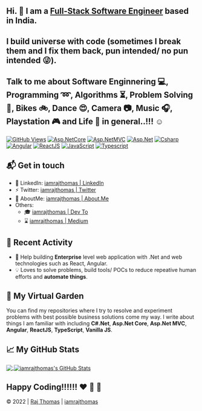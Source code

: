 ## Hi. 👋 I am a [Full-Stack Software Engineer](https://github.com/iamrajthomas "iamrajthomas | GitHub") based in India. 
## I build universe with code (sometimes I break them and I fix them back, pun intended/ no pun intended :stuck_out_tongue_winking_eye:). 

## Talk to me about **Software Enginnering** :computer:, **Programming** :loop:, **Algorithms** :hourglass_flowing_sand:, **Problem Solving** :key:, **Bikes** :bike:, **Dance** :heart_eyes:, **Camera** :camera:, **Music** :headphones:, **Playstation** :video_game: and **Life** :dart: in general..!!! :relaxed:

[![GitHub Views](https://komarev.com/ghpvc/?style=flat&username=iamrajthomas&&label=Profile+Views&color=blueviolet)](https://github.com/iamrajthomas?tab=repositories)
[![Asp.NetCore](https://img.shields.io/badge/Asp.NetCore-3-FAC151.svg?logo=dotnet&logoWidth=20&color=brightgreen&labelColor=blue)](https://github.com/iamrajthomas?tab=repositories)
[![Asp.NetMVC](https://img.shields.io/badge/Asp.NetMVC-1-FAC151.svg?logo=dotnet&logoWidth=20&color=orange&labelColor=blue)](https://github.com/iamrajthomas?tab=repositories)
[![Asp.Net](https://img.shields.io/badge/Asp.Net-1-FAC151.svg?logo=dotnet&logoWidth=20&color=yellow&labelColor=blue)](https://github.com/iamrajthomas?tab=repositories)
[![Csharp](https://img.shields.io/badge/CSharp-14-FAC151.svg?logo=csharp&logoWidth=20&color=brightgreen&labelColor=blue)](https://github.com/iamrajthomas?tab=repositories)
[![Angular](https://img.shields.io/badge/Angular-2-FAC151.svg?logo=angular&logoWidth=20&color=red&labelColor=darkgreen)](https://github.com/iamrajthomas?tab=repositories)
[![ReactJS](https://img.shields.io/badge/ReactJS-2-FAC151.svg?logo=react&logoWidth=20&color=blue&labelColor=darkgreen)](https://github.com/iamrajthomas?tab=repositories)
[![JavaScript](https://img.shields.io/badge/JavaScript-1-FAC151.svg?logo=javascript&logoWidth=20&color=yellow&labelColor=orange)](https://github.com/iamrajthomas?tab=repositories)
[![Typescript](https://img.shields.io/badge/TypeScript-1-FAC151.svg?logo=typescript&logoWidth=20&color=blue&labelColor=orange)](https://github.com/iamrajthomas?tab=repositories)

## 📬 Get in touch

- 🚀 LinkedIn: [iamrajthomas | LinkedIn](https://linkedin.com/in/iamrajthomas "iamrajthomas | LinkedIn")
- ⚡ Twitter: [iamrajthomas | Twitter](https://twitter.com/iamrajthomas "iamrajthomas | Twitter")
- :bookmark: AboutMe: [iamrajthomas | About.Me](https://about.me/iamrajthomas "iamrajthomas | About.Me")
- Others:
  - :mortar_board: [iamrajthomas | Dev To](https://dev.to/iamrajthomas "iamrajthomas | Dev To")
  - :hourglass: [iamrajthomas | Medium](https://medium.com/@iamrajthomas "iamrajthomas | Medium")

## :calling: Recent Activity

- :high_brightness: Help building **Enterprise** level web application with .Net and web technologies such as React, Angular.
- :bulb: Loves to solve problems, build tools/ POCs to reduce repeative human efforts and **automate things**.

## 🌳 My Virtual Garden

You can find my repositories where I try to resolve and experiment problems with best possible business solutions come my way. 
I write about things I am familiar with including **C#.Net**, **Asp.Net Core**, **Asp.Net MVC**, **Angular**, **ReactJS**, **TypeScript**, **Vanilla JS**.


## &#x1f4c8; My GitHub Stats

<a href="https://github.com/iamrajthomas/iamrajthomas">
  <img align="center" src="https://github-readme-stats.vercel.app/api/top-langs/?username=iamrajthomas&title_color=000000&text_color=000000" />
</a>

<a href="https://github.com/iamrajthomas/iamrajthomas">
  <img align="center" src="https://github-readme-stats.vercel.app/api?username=iamrajthomas&show_icons=true&line_height=40&count_private=true&title_color=000000&text_color=000000&icon_color=FAC051" alt="iamrajthomas's GitHub Stats" />
</a>


## Happy Coding!!!!!! :heart: :white_heart: :green_heart: 


:copyright: 2022 | [Raj Thomas](https://github.com/iamrajthomas "iamrajthomas | GitHub") | [iamrajthomas](https://github.com/iamrajthomas "iamrajthomas | GitHub") 

<!--
**iamrajthomas/iamrajthomas** is a ✨ _special_ ✨ repository because its `README.md` (this file) appears on your GitHub profile.

Here are some ideas to get you started:

- 🔭 I’m currently working on ...
- 🌱 I’m currently learning ...
- 👯 I’m looking to collaborate on ...
- 🤔 I’m looking for help with ...
- 💬 Ask me about ...
- 📫 How to reach me: ...
- 😄 Pronouns: ...
- ⚡ Fun fact: ...
-->
